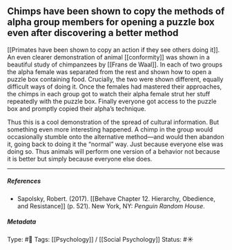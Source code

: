 ## Chimps have been shown to copy the methods of alpha group members for opening a puzzle box even after discovering a better method # 

[[Primates have been shown to copy an action if they see others doing it]]. An even clearer demonstration of animal [[conformity]] was shown in a beautiful study of chimpanzees by [[Frans de Waal]]. In each of two groups the alpha female was separated from the rest and shown how to open a puzzle box containing food. Crucially, the two were shown different, equally difficult ways of doing it. Once the females had mastered their approaches, the chimps in each group got to watch their alpha female strut her stuff repeatedly with the puzzle box. Finally everyone got access to the puzzle box and promptly copied their alpha’s technique.

Thus this is a cool demonstration of the spread of cultural information. But something even more interesting happened. A chimp in the group would occasionally stumble onto the alternative method—and would then abandon it, going back to doing it the “normal” way. Just because everyone else was doing so. Thus animals will perform one version of a behavior not because it is better but simply because everyone else does. 

___

##### References

- Sapolsky, Robert. (2017). [[Behave Chapter 12. Hierarchy, Obedience, and Resistance]] (p. 521). New York, NY: _Penguin Random House_. 

##### Metadata

Type: #🔴 
Tags: [[Psychology]] / [[Social Psychology]] 
Status: #☀️ 